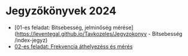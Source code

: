 # Jegyzőkönyvek 2024 
- [01-es feladat: Bitsebesség, jelminőség mérése](https://leventegal.github.io/Tavkozeles/Jegyzokonyv - Bitsebesség /index-jegyz)
- [02-es feladat: Frekvencia áthelyezéss és mérés]((https://github.com/leventegal/Tavkozeles/blob/main/Frekvencia%20athelyezes%20es%20meres/index.md))
